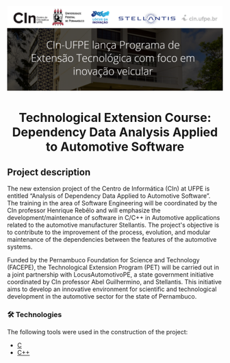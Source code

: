<h1 align="center">
  <img alt="CIn-Stellantis" src="./images/cin-stellantis.png" />
</h1>


<h1 align="center">Technological Extension Course: Dependency Data Analysis Applied to Automotive Software </h1>

## Project description

The new extension project of the Centro de Informática (CIn) at UFPE is entitled “Analysis of Dependency Data Applied to Automotive Software”. The training in the area of Software Engineering will be coordinated by the CIn professor Henrique Rebêlo and will emphasize the development/maintenance of software in C/C++ in Automotive applications related to the automotive manufacturer Stellantis. The project's objective is to contribute to the improvement of the process, evolution, and modular maintenance of the dependencies between the features of the automotive systems.

Funded by the Pernambuco Foundation for Science and Technology (FACEPE), the Technological Extension Program (PET) will be carried out in a joint partnership with LocusAutomotivoPE, a state government initiative coordinated by CIn professor Abel Guilhermino, and Stellantis. This initiative aims to develop an innovative environment for scientific and technological development in the automotive sector for the state of Pernambuco.

### 🛠 Technologies

The following tools were used in the construction of the project:

- [C](https://docs.microsoft.com/pt-br/cpp/c-language/?view=msvc-160)
- [C++](https://docs.microsoft.com/pt-br/cpp/cpp/?view=msvc-160)
